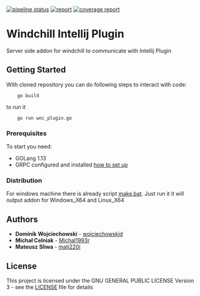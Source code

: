 [![pipeline status](https://gitlab.com/wojciechowskid/wncplugin/badges/master/pipeline.svg)](https://gitlab.com/wojciechowskid/wncplugin-serveraddon/pipelines/latest)
[![report](https://goreportcard.com/badge/gitlab.com/wojciechowskid/wncplugin-serveraddon)](https://goreportcard.com/report/gitlab.com/wojciechowskid/wncplugin-serveraddon)
[![coverage report](https://gitlab.com/wojciechowskid/wncplugin-serveraddon/badges/codecov-badge/coverage.svg)](https://gitlab.com/wojciechowskid/wncplugin-serveraddon/commits/codecov-badge)

# Windchill Intellij Plugin

Server side addon for windchill to communicate with Intellij Plugin

## Getting Started

With cloned repository you can do following steps to interact with code:
````
    go build
````

to run it 
````
    go run wnc_plugin.go
````

### Prerequisites

To start you need:
* GOLang 1.13
* GRPC configured and installed [how to set up](https://grpc.io/docs/quickstart/go/)

### Distribution

For windows machine there is already script [make.bat](make.bat). Just run it it will output addon for Windows_X64 and Linux_X64

## Authors

* **Dominik Wojciechowski** - [wojciechowskid](https://gitlab.com/wojciechowskid)
* **Michał Celniak** - [Michal1993r](https://gitlab.com/Michal1993r)
* **Mateusz Sliwa** - [mati220i](https://gitlab.com/mati220i)

## License

This project is licensed under the GNU GENERAL PUBLIC LICENSE Version 3 - see the [LICENSE](LICENSE) file for details
